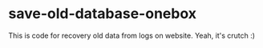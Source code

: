 # save-old-database-onebox
This is code for recovery old data from logs on website.
Yeah, it's crutch :)
